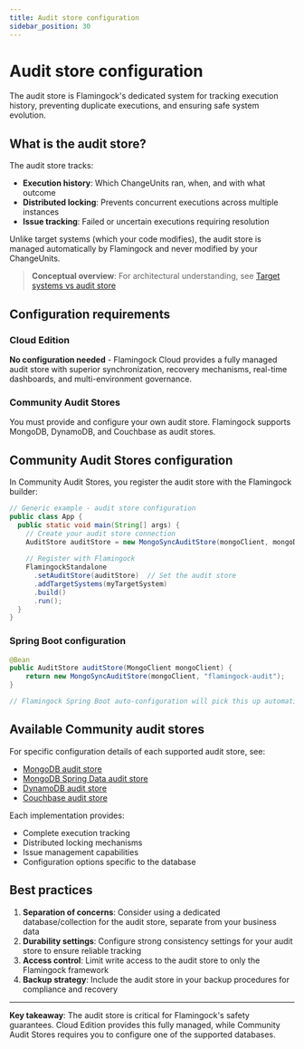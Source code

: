 ```yaml
---
title: Audit store configuration  
sidebar_position: 30
---
```


# Audit store configuration

The audit store is Flamingock's dedicated system for tracking execution history, preventing duplicate executions, and ensuring safe system evolution.

## What is the audit store?

The audit store tracks:
- **Execution history**: Which ChangeUnits ran, when, and with what outcome
- **Distributed locking**: Prevents concurrent executions across multiple instances  
- **Issue tracking**: Failed or uncertain executions requiring resolution

Unlike target systems (which your code modifies), the audit store is managed automatically by Flamingock and never modified by your ChangeUnits.

> **Conceptual overview**: For architectural understanding, see [Target systems vs audit store](../overview/audit-store-vs-target-system.md)

## Configuration requirements

### Cloud Edition
**No configuration needed** - Flamingock Cloud provides a fully managed audit store with superior synchronization, recovery mechanisms, real-time dashboards, and multi-environment governance.

### Community Audit Stores  
You must provide and configure your own audit store. Flamingock supports MongoDB, DynamoDB, and Couchbase as audit stores.

## Community Audit Stores configuration

In Community Audit Stores, you register the audit store with the Flamingock builder:

```java
// Generic example - audit store configuration
public class App {
  public static void main(String[] args) {
    // Create your audit store connection
    AuditStore auditStore = new MongoSyncAuditStore(mongoClient, mongoDatabase);
    
    // Register with Flamingock
    FlamingockStandalone
      .setAuditStore(auditStore)  // Set the audit store
      .addTargetSystems(myTargetSystem)
      .build()
      .run();
  }
}
```

### Spring Boot configuration
```java
@Bean
public AuditStore auditStore(MongoClient mongoClient) {
    return new MongoSyncAuditStore(mongoClient, "flamingock-audit");
}

// Flamingock Spring Boot auto-configuration will pick this up automatically
```

## Available Community audit stores

For specific configuration details of each supported audit store, see:

- [MongoDB audit store](../community-audit-stores/mongodb-audit-store.md)
- [MongoDB Spring Data audit store](../community-audit-stores/mongodb-springdata-audit-store.md)
- [DynamoDB audit store](../community-audit-stores/dynamodb-audit-store.md)  
- [Couchbase audit store](../community-audit-stores/couchbase-audit-store.md)

Each implementation provides:
- Complete execution tracking
- Distributed locking mechanisms
- Issue management capabilities
- Configuration options specific to the database

## Best practices

1. **Separation of concerns**: Consider using a dedicated database/collection for the audit store, separate from your business data
2. **Durability settings**: Configure strong consistency settings for your audit store to ensure reliable tracking
3. **Access control**: Limit write access to the audit store to only the Flamingock framework
4. **Backup strategy**: Include the audit store in your backup procedures for compliance and recovery

---

**Key takeaway**: The audit store is critical for Flamingock's safety guarantees. Cloud Edition provides this fully managed, while Community Audit Stores requires you to configure one of the supported databases.